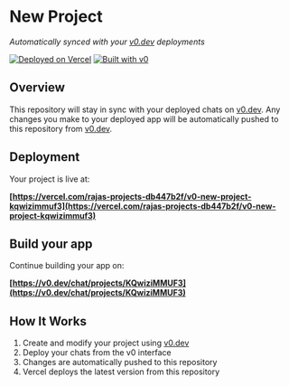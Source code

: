 # New Project

*Automatically synced with your [v0.dev](https://v0.dev) deployments*

[![Deployed on Vercel](https://img.shields.io/badge/Deployed%20on-Vercel-black?style=for-the-badge&logo=vercel)](https://vercel.com/rajas-projects-db447b2f/v0-new-project-kqwizimmuf3)
[![Built with v0](https://img.shields.io/badge/Built%20with-v0.dev-black?style=for-the-badge)](https://v0.dev/chat/projects/KQwiziMMUF3)

## Overview

This repository will stay in sync with your deployed chats on [v0.dev](https://v0.dev).
Any changes you make to your deployed app will be automatically pushed to this repository from [v0.dev](https://v0.dev).

## Deployment

Your project is live at:

**[https://vercel.com/rajas-projects-db447b2f/v0-new-project-kqwizimmuf3](https://vercel.com/rajas-projects-db447b2f/v0-new-project-kqwizimmuf3)**

## Build your app

Continue building your app on:

**[https://v0.dev/chat/projects/KQwiziMMUF3](https://v0.dev/chat/projects/KQwiziMMUF3)**

## How It Works

1. Create and modify your project using [v0.dev](https://v0.dev)
2. Deploy your chats from the v0 interface
3. Changes are automatically pushed to this repository
4. Vercel deploys the latest version from this repository
